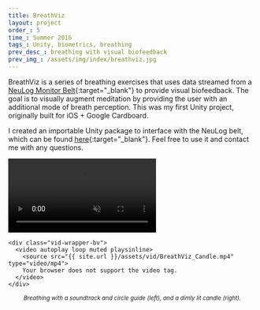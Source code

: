 ```yaml
---
title: BreathViz
layout: project
order_: 5
time_: Summer 2016
tags_: Unity, biometrics, breathing
prev_desc_: breathing with visual biofeedback
prev_img_: /assets/img/index/breathviz.jpg
---
```


BreathViz is a series of breathing exercises that uses data streamed from a [NeuLog Monitor Belt](https://neulog.com/respiration-monitor-belt/){:target="_blank"} to provide visual biofeedback. The goal is to visually augment meditation by providing the user with an additional mode of breath perception. This was my first Unity project, originally built for iOS + Google Cardboard.

I created an importable Unity package to interface with the NeuLog belt, which can be found [here](https://github.com/kyleqian/neulog-unity){:target="_blank"}. Feel free to use it and contact me with any questions.

<p>
  <div class="vid-wrapper-wrapper-bv">
    <div class="vid-wrapper-bv">
      <video autoplay loop muted playsinline>
        <source src="{{ site.url }}/assets/vid/BreathViz_Circle.mp4" type="video/mp4">
        Your browser does not support the video tag.
      </video>
    </div>

    <div class="vid-wrapper-bv">
      <video autoplay loop muted playsinline>
        <source src="{{ site.url }}/assets/vid/BreathViz_Candle.mp4" type="video/mp4">
        Your browser does not support the video tag.
      </video>
    </div>
  </div>

  <center><sub><i>Breathing with a soundtrack and circle guide (left), and a dimly lit candle (right).</i></sub></center>
</p>
